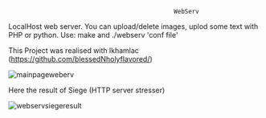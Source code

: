                                                   WebServ

LocalHost web server.
You can upload/delete images, uplod some text with PHP or python.
Use: make and ./webserv 'conf file'

This Project was realised with lkhamlac (https://github.com/blessedNholyflavored/)

![mainpageweberv](https://user-images.githubusercontent.com/94530285/226979509-a7e63d63-69ce-482c-b325-d4abb909e2b9.png)

Here the result of Siege (HTTP server stresser)

![webservsiegeresult](https://user-images.githubusercontent.com/94530285/226979610-cde2e857-abfc-443f-b660-a21f5ccf71b0.png)
